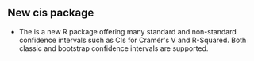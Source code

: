 ## New cis package

* The is a new R package offering many standard and non-standard confidence intervals such as CIs for Cramér's V and R-Squared. Both classic and bootstrap confidence intervals are supported.
